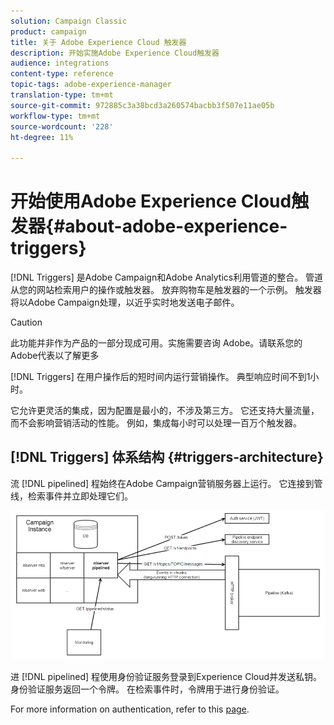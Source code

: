 ```yaml
---
solution: Campaign Classic
product: campaign
title: 关于 Adobe Experience Cloud 触发器
description: 开始实施Adobe Experience Cloud触发器
audience: integrations
content-type: reference
topic-tags: adobe-experience-manager
translation-type: tm+mt
source-git-commit: 972885c3a38bcd3a260574bacbb3f507e11ae05b
workflow-type: tm+mt
source-wordcount: '228'
ht-degree: 11%

---
```



# 开始使用Adobe Experience Cloud触发器{#about-adobe-experience-triggers}

[!DNL Triggers] 是Adobe Campaign和Adobe Analytics利用管道的整合。 管道从您的网站检索用户的操作或触发器。 放弃购物车是触发器的一个示例。 触发器将以Adobe Campaign处理，以近乎实时地发送电子邮件。

>[!CAUTION]
>
>此功能并非作为产品的一部分现成可用。实施需要咨询 Adobe。请联系您的Adobe代表以了解更多

[!DNL Triggers] 在用户操作后的短时间内运行营销操作。 典型响应时间不到1小时。

它允许更灵活的集成，因为配置是最小的，不涉及第三方。
它还支持大量流量，而不会影响营销活动的性能。 例如，集成每小时可以处理一百万个触发器。

## [!DNL Triggers] 体系结构 {#triggers-architecture}

流 [!DNL pipelined] 程始终在Adobe Campaign营销服务器上运行。 它连接到管线，检索事件并立即处理它们。

![](assets/triggers_2.png)

进 [!DNL pipelined] 程使用身份验证服务登录到Experience Cloud并发送私钥。 身份验证服务返回一个令牌。 在检索事件时，令牌用于进行身份验证。

For more information on authentication, refer to this [page](../../integrations/using/configuring-adobe-io.md).
